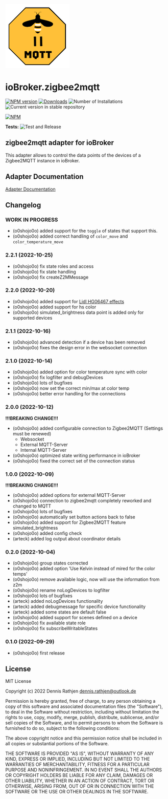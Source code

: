 <img src="admin/zigbee2mqtt.png" width="200" />

# ioBroker.zigbee2mqtt

[![NPM version](https://img.shields.io/npm/v/iobroker.zigbee2mqtt.svg)](https://www.npmjs.com/package/iobroker.zigbee2mqtt)
[![Downloads](https://img.shields.io/npm/dm/iobroker.zigbee2mqtt.svg)](https://www.npmjs.com/package/iobroker.zigbee2mqtt)
![Number of Installations](https://iobroker.live/badges/zigbee2mqtt-installed.svg)
![Current version in stable repository](https://iobroker.live/badges/zigbee2mqtt-stable.svg)

[![NPM](https://nodei.co/npm/iobroker.zigbee2mqtt.png?downloads=true)](https://nodei.co/npm/iobroker.zigbee2mqtt/)

**Tests:** ![Test and Release](https://github.com/o0shojo0o/ioBroker.zigbee2mqtt/workflows/Test%20and%20Release/badge.svg)

## zigbee2mqtt adapter for ioBroker

This adapter allows to control the data points of the devices of a Zigbee2MQTT instance in ioBroker.  

## Adapter Documentation

[Adapter Documentation](./docs/wiki.md)

## Changelog

<!--
 https://github.com/AlCalzone/release-script#usage
    npm run release major -- -p iobroker license --all 0.9.8 -> 1.0.0
    npm run release minor -- -p iobroker license --all 0.9.8 -> 0.10.0
    npm run release patch -- -p iobroker license --all 0.9.8 -> 0.9.9
    npm run release prerelease beta -- -p iobroker license --all v0.2.1 -> v0.2.2-beta.0
	Placeholder for the next version (at the beginning of the line):
	### **WORK IN PROGRESS**
-->

### **WORK IN PROGRESS**

-   (o0shojo0o) added support for the `toggle` of states that support this.
-   (o0shojo0o) added correct handling of `color_move` and `color_temperature_move`

### 2.2.1 (2022-10-25)

-   (o0shojo0o) fix state roles and access
-   (o0shojo0o) fix state handling
-   (o0shojo0o) fix createZ2MMessage

### 2.2.0 (2022-10-20)

-   (o0shojo0o) added support for [Lidl HG06467 effects](https://www.zigbee2mqtt.io/devices/HG06467.html#trigger-effects)
-   (o0shojo0o) added support for hs color
-   (o0shojo0o) simulated_brightness data point is added only for supported devices

### 2.1.1 (2022-10-16)

-   (o0shojo0o) advanced detection if a device has been removed
-   (o0shojo0o) fixes the design error in the websocket connection

### 2.1.0 (2022-10-14)

-   (o0shojo0o) added option for color temperature sync with color
-   (o0shojo0o) fix logfilter and debugDevices
-   (o0shojo0o) lots of bugfixes
-   (o0shojo0o) now set the correct min/max at color temp
-   (o0shojo0o) better error handling for the connections

### 2.0.0 (2022-10-12)

**!!!BREAKING CHANGE!!!**

-   (o0shojo0o) added configurable connection to Zigbee2MQTT (Settings must be renewed)
    -   Websocket
    -   External MQTT-Server
    -   Internal MQTT-Server
-   (o0shojo0o) optimized state writing performance in ioBroker
-   (o0shojo0o) fixed the correct set of the connection status

### 1.0.0 (2022-10-09)

**!!!BREAKING CHANGE!!!**

-   (o0shojo0o) added options for external MQTT-Server
-   (o0shojo0o) connection to zigbee2mqtt completely reworked and changed to MQTT
-   (o0shojo0o) lots of bugfixes
-   (o0shojo0o) automatically set button actions back to false
-   (o0shojo0o) added support for Zigbee2MQTT feature simulated_brightness
-   (o0shojo0o) added config check
-   (arteck) added log output about coordinator details

### 0.2.0 (2022-10-04)

-   (o0shojo0o) group states corrected
-   (o0shojo0o) added option 'Use Kelvin instead of mired for the color temps'
-   (o0shojo0o) remove available logic, now will use the information from z2m
-   (o0shojo0o) rename noLogDevices to logfilter
-   (o0shojo0o) lots of bugfixes
-   (arteck) added noLogDevices functionality
-   (arteck) added debugmessage for specific device functionality
-   (arteck) added some states are default false
-   (o0shojo0o) added support for scenes defined on a device
-   (o0shojo0o) fix available state role
-   (o0shojo0o) fix subscribeWritableStates

### 0.1.0 (2022-09-29)

-   (o0shojo0o) first release

## License

MIT License

Copyright (c) 2022 Dennis Rathjen <dennis.rathjen@outlook.de>

Permission is hereby granted, free of charge, to any person obtaining a copy
of this software and associated documentation files (the "Software"), to deal
in the Software without restriction, including without limitation the rights
to use, copy, modify, merge, publish, distribute, sublicense, and/or sell
copies of the Software, and to permit persons to whom the Software is
furnished to do so, subject to the following conditions:

The above copyright notice and this permission notice shall be included in all
copies or substantial portions of the Software.

THE SOFTWARE IS PROVIDED "AS IS", WITHOUT WARRANTY OF ANY KIND, EXPRESS OR
IMPLIED, INCLUDING BUT NOT LIMITED TO THE WARRANTIES OF MERCHANTABILITY,
FITNESS FOR A PARTICULAR PURPOSE AND NONINFRINGEMENT. IN NO EVENT SHALL THE
AUTHORS OR COPYRIGHT HOLDERS BE LIABLE FOR ANY CLAIM, DAMAGES OR OTHER
LIABILITY, WHETHER IN AN ACTION OF CONTRACT, TORT OR OTHERWISE, ARISING FROM,
OUT OF OR IN CONNECTION WITH THE SOFTWARE OR THE USE OR OTHER DEALINGS IN THE
SOFTWARE.
